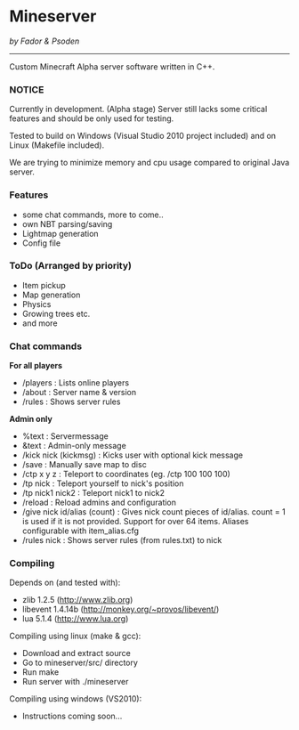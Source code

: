# Mineserver
*by Fador & Psoden*

- - - - - - - - - - - - - - - - - - - - - - - - - - - - - - - - - - - - - - - - - - - - -

Custom Minecraft Alpha server software written in C++.

### NOTICE
Currently in development. (Alpha stage)
Server still lacks some critical features and should be only used for testing.

Tested to build on Windows (Visual Studio 2010 project included) and on Linux (Makefile included).

We are trying to minimize memory and cpu usage compared to original Java server.

### Features
 * some chat commands, more to come..
 * own NBT parsing/saving
 * Lightmap generation
 * Config file
  
### ToDo (Arranged by priority)
 * Item pickup
 * Map generation
 * Physics
 * Growing trees etc.
 * and more
 
### Chat commands

**For all players**

*  /players : Lists online players
*  /about : Server name & version
*  /rules : Shows server rules

**Admin only**

*  %text : Servermessage 
*  &text : Admin-only message
*  /kick nick (kickmsg) : Kicks user with optional kick message
*  /save : Manually save map to disc
*  /ctp x y z : Teleport to coordinates (eg. /ctp 100 100 100)
*  /tp nick : Teleport yourself to nick's position
*  /tp nick1 nick2 : Teleport nick1 to nick2
*  /reload : Reload admins and configuration
*  /give nick id/alias (count) : Gives nick count pieces of id/alias. count = 1 is used if it is not provided. Support for over 64 items. Aliases configurable with item_alias.cfg
*  /rules nick : Shows server rules (from rules.txt) to nick
 
### Compiling
Depends on (and tested with):

 * zlib 1.2.5 (http://www.zlib.org)
 * libevent 1.4.14b (http://monkey.org/~provos/libevent/)
 * lua 5.1.4 (http://www.lua.org)

Compiling using linux (make & gcc):

 * Download and extract source
 * Go to mineserver/src/ directory
 * Run make
 * Run server with ./mineserver
  
Compiling using windows (VS2010):

 * Instructions coming soon...